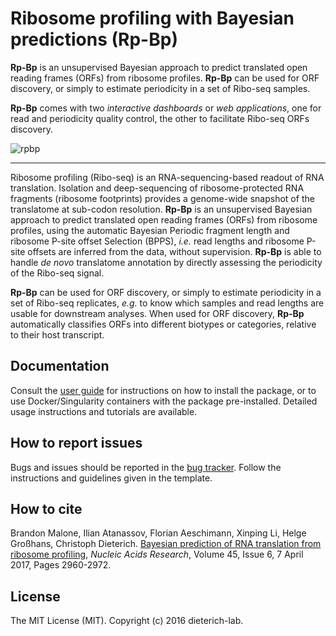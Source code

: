 # Ribosome profiling with Bayesian predictions (Rp-Bp)

**Rp-Bp** is an unsupervised Bayesian approach to predict translated open reading frames (ORFs) from ribosome profiles. **Rp-Bp** can be used for ORF discovery, or simply to estimate periodicity in a set of Ribo-seq samples.

**Rp-Bp** comes with two *interactive dashboards* or *web applications*, one for read and periodicity quality control, the other to facilitate Ribo-seq ORFs discovery. 

![rpbp](docs/images/logo-rpbp-final.png)

---

Ribosome profiling (Ribo-seq) is an RNA-sequencing-based readout of RNA translation. Isolation and deep-sequencing of ribosome-protected RNA fragments (ribosome footprints) provides a genome-wide snapshot of the translatome at sub-codon resolution. **Rp-Bp** is an unsupervised Bayesian approach to predict translated open reading frames (ORFs) from ribosome profiles, using the automatic Bayesian Periodic fragment length and ribosome P-site offset Selection (BPPS), *i.e.* read lengths and ribosome P-site offsets are inferred from the data, without supervision. **Rp-Bp** is able to handle *de novo* translatome annotation by directly assessing the periodicity of the Ribo-seq signal.

**Rp-Bp** can be used for ORF discovery, or simply to estimate periodicity in a set of Ribo-seq replicates, *e.g.* to know which samples and read lengths are usable for downstream analyses. When used for ORF discovery, **Rp-Bp** automatically classifies ORFs into different biotypes or categories, relative to their host transcript. 

## Documentation

Consult the [user guide](http://rp-bp.readthedocs.io/en/latest/) for instructions on how to install the package, or to use Docker/Singularity containers with the package pre-installed. Detailed usage instructions and tutorials are available. 

## How to report issues

Bugs and issues should be reported in the [bug tracker](https://github.com/dieterich-lab/rp-bp/issues). Follow the instructions and guidelines given in the template.

## How to cite

Brandon Malone, Ilian Atanassov, Florian Aeschimann, Xinping Li, Helge Großhans, Christoph Dieterich. [Bayesian prediction of RNA translation from ribosome profiling](https://doi.org/10.1093/nar/gkw1350), *Nucleic Acids Research*, Volume 45, Issue 6, 7 April 2017, Pages 2960-2972.

## License

The MIT License (MIT). Copyright (c) 2016 dieterich-lab.
